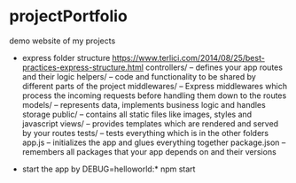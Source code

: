 # projectPortfolio
demo website of my projects 

- express folder structure
https://www.terlici.com/2014/08/25/best-practices-express-structure.html
	controllers/ – defines your app routes and their logic
	helpers/ – code and functionality to be shared by different parts of the project
	middlewares/ – Express middlewares which process the incoming requests before handling them down to the routes
	models/ – represents data, implements business logic and handles storage
	public/ – contains all static files like images, styles and javascript
	views/ – provides templates which are rendered and served by your routes
	tests/ – tests everything which is in the other folders
	app.js – initializes the app and glues everything together
	package.json – remembers all packages that your app depends on and their versions

- start the app by
	DEBUG=helloworld:* npm start
